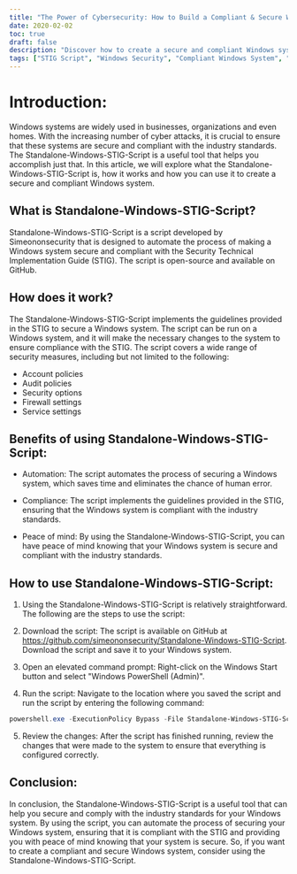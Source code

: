 ```yaml
---
title: "The Power of Cybersecurity: How to Build a Compliant & Secure Windows System with Standalone-Windows-STIG-Script"
date: 2020-02-02
toc: true
draft: false
description: "Discover how to create a secure and compliant Windows system with the easy-to-use Standalone-Windows-STIG-Script, an informative article with step-by-step instructions and detailed parameter explanations."
tags: ["STIG Script", "Windows Security", "Compliant Windows System", "System Hardening", "Windows STIG", "Secure Windows", "Windows Compliance", "Manual Install", "Windows Updates", "Adobe Reader", "Firefox", "Chrome", "Internet Explorer 11", ".NET Framework", "Office", "OneDrive", "Java", "Windows Defender", "Windows Firewall", "Mitigations", "Nessus PID", "VMware Horizon", "Optional Hardening"]
---
```


# Introduction:

Windows systems are widely used in businesses, organizations and even homes. With the increasing number of cyber attacks, it is crucial to ensure that these systems are secure and compliant with the industry standards. The Standalone-Windows-STIG-Script is a useful tool that helps you accomplish just that. In this article, we will explore what the Standalone-Windows-STIG-Script is, how it works and how you can use it to create a secure and compliant Windows system.

## What is Standalone-Windows-STIG-Script?

Standalone-Windows-STIG-Script is a script developed by Simeononsecurity that is designed to automate the process of making a Windows system secure and compliant with the Security Technical Implementation Guide (STIG). The script is open-source and available on GitHub.

## How does it work?

The Standalone-Windows-STIG-Script implements the guidelines provided in the STIG to secure a Windows system. The script can be run on a Windows system, and it will make the necessary changes to the system to ensure compliance with the STIG. The script covers a wide range of security measures, including but not limited to the following:

- Account policies
- Audit policies
- Security options
- Firewall settings
- Service settings

## Benefits of using Standalone-Windows-STIG-Script:

- Automation: The script automates the process of securing a Windows system, which saves time and eliminates the chance of human error.

- Compliance: The script implements the guidelines provided in the STIG, ensuring that the Windows system is compliant with the industry standards.

- Peace of mind: By using the Standalone-Windows-STIG-Script, you can have peace of mind knowing that your Windows system is secure and compliant with the industry standards.

## How to use Standalone-Windows-STIG-Script:

1. Using the Standalone-Windows-STIG-Script is relatively straightforward. The following are the steps to use the script:

2. Download the script: The script is available on GitHub at https://github.com/simeononsecurity/Standalone-Windows-STIG-Script. Download the script and save it to your Windows system.

3. Open an elevated command prompt: Right-click on the Windows Start button and select "Windows PowerShell (Admin)".

4. Run the script: Navigate to the location where you saved the script and run the script by entering the following command: 
```powershell
powershell.exe -ExecutionPolicy Bypass -File Standalone-Windows-STIG-Script.ps1
```

5. Review the changes: After the script has finished running, review the changes that were made to the system to ensure that everything is configured correctly.

## Conclusion:

In conclusion, the Standalone-Windows-STIG-Script is a useful tool that can help you secure and comply with the industry standards for your Windows system. By using the script, you can automate the process of securing your Windows system, ensuring that it is compliant with the STIG and providing you with peace of mind knowing that your system is secure. So, if you want to create a compliant and secure Windows system, consider using the Standalone-Windows-STIG-Script.